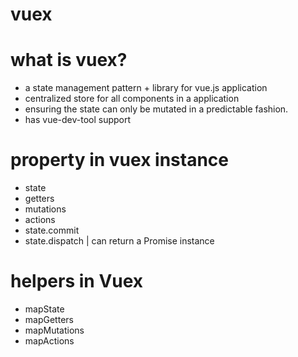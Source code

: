 vuex
====

# what is vuex?
+ a state management pattern + library for vue.js application
+ centralized store for all components in a application
+ ensuring the state can only be mutated in a predictable fashion. 
+ has vue-dev-tool support

# property in vuex instance
+ state
+ getters
+ mutations
+ actions
+ state.commit
+ state.dispatch | can return a Promise instance 

# helpers in Vuex
+ mapState
+ mapGetters
+ mapMutations
+ mapActions
